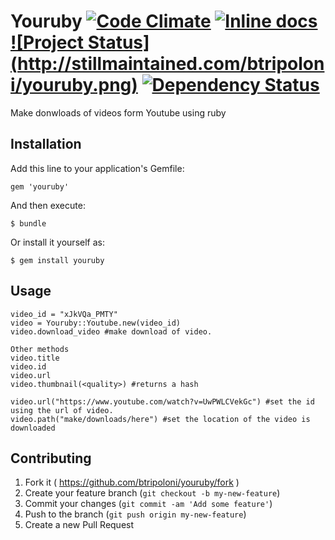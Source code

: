 # Youruby [![Code Climate](https://codeclimate.com/github/btripoloni/youruby/badges/gpa.svg)](https://codeclimate.com/github/btripoloni/youruby) [![Inline docs](http://inch-ci.org/github/btripoloni/youruby.svg?branch=master)](http://inch-ci.org/github/btripoloni/youruby) [![Project Status] (http://stillmaintained.com/btripoloni/youruby.png)](http://stillmaintained.com/btripoloni/youruby) [![Dependency Status](https://gemnasium.com/btripoloni/youruby.svg)](https://gemnasium.com/btripoloni/youruby)

Make donwloads of videos form Youtube using ruby

## Installation

Add this line to your application's Gemfile:

    gem 'youruby'

And then execute:

    $ bundle

Or install it yourself as:

    $ gem install youruby

## Usage

    video_id = "xJkVQa_PMTY"
    video = Youruby::Youtube.new(video_id)
    video.download_video #make download of video.

    Other methods
    video.title
    video.id
    video.url
    video.thumbnail(<quality>) #returns a hash

    video.url("https://www.youtube.com/watch?v=UwPWLCVekGc") #set the id using the url of video.
    video.path("make/downloads/here") #set the location of the video is downloaded


## Contributing

1. Fork it ( https://github.com/btripoloni/youruby/fork )
2. Create your feature branch (`git checkout -b my-new-feature`)
3. Commit your changes (`git commit -am 'Add some feature'`)
4. Push to the branch (`git push origin my-new-feature`)
5. Create a new Pull Request
